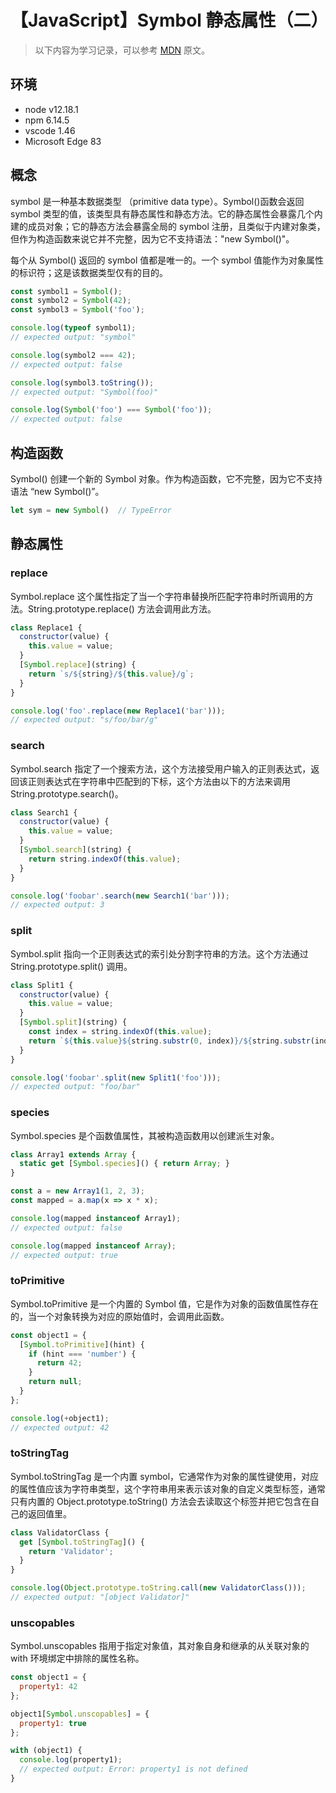 # 【JavaScript】Symbol 静态属性（二）

> 以下内容为学习记录，可以参考 [MDN][1] 原文。

## 环境

- node v12.18.1
- npm 6.14.5
- vscode 1.46
- Microsoft Edge 83

## 概念

symbol 是一种基本数据类型 （primitive data type）。Symbol()函数会返回 symbol 类型的值，该类型具有静态属性和静态方法。它的静态属性会暴露几个内建的成员对象；它的静态方法会暴露全局的 symbol 注册，且类似于内建对象类，但作为构造函数来说它并不完整，因为它不支持语法："new Symbol()"。

每个从 Symbol() 返回的 symbol 值都是唯一的。一个 symbol 值能作为对象属性的标识符；这是该数据类型仅有的目的。

```js
const symbol1 = Symbol();
const symbol2 = Symbol(42);
const symbol3 = Symbol('foo');

console.log(typeof symbol1);
// expected output: "symbol"

console.log(symbol2 === 42);
// expected output: false

console.log(symbol3.toString());
// expected output: "Symbol(foo)"

console.log(Symbol('foo') === Symbol('foo'));
// expected output: false
```

## 构造函数

Symbol() 创建一个新的 Symbol 对象。作为构造函数，它不完整，因为它不支持语法 “new Symbol()”。

```js
let sym = new Symbol()  // TypeError
```

## 静态属性

### replace

Symbol.replace 这个属性指定了当一个字符串替换所匹配字符串时所调用的方法。String.prototype.replace() 方法会调用此方法。

```js
class Replace1 {
  constructor(value) {
    this.value = value;
  }
  [Symbol.replace](string) {
    return `s/${string}/${this.value}/g`;
  }
}

console.log('foo'.replace(new Replace1('bar')));
// expected output: "s/foo/bar/g"
```

### search

Symbol.search 指定了一个搜索方法，这个方法接受用户输入的正则表达式，返回该正则表达式在字符串中匹配到的下标，这个方法由以下的方法来调用 String.prototype.search()。

```js
class Search1 {
  constructor(value) {
    this.value = value;
  }
  [Symbol.search](string) {
    return string.indexOf(this.value);
  }
}

console.log('foobar'.search(new Search1('bar')));
// expected output: 3
```

### split

Symbol.split 指向一个正则表达式的索引处分割字符串的方法。这个方法通过 String.prototype.split() 调用。


```js
class Split1 {
  constructor(value) {
    this.value = value;
  }
  [Symbol.split](string) {
    const index = string.indexOf(this.value);
    return `${this.value}${string.substr(0, index)}/${string.substr(index + this.value.length)}`;
  }
}

console.log('foobar'.split(new Split1('foo')));
// expected output: "foo/bar"
```

### species

Symbol.species 是个函数值属性，其被构造函数用以创建派生对象。

```js
class Array1 extends Array {
  static get [Symbol.species]() { return Array; }
}

const a = new Array1(1, 2, 3);
const mapped = a.map(x => x * x);

console.log(mapped instanceof Array1);
// expected output: false

console.log(mapped instanceof Array);
// expected output: true
```

### toPrimitive

Symbol.toPrimitive 是一个内置的 Symbol 值，它是作为对象的函数值属性存在的，当一个对象转换为对应的原始值时，会调用此函数。

```js
const object1 = {
  [Symbol.toPrimitive](hint) {
    if (hint === 'number') {
      return 42;
    }
    return null;
  }
};

console.log(+object1);
// expected output: 42
```

### toStringTag

Symbol.toStringTag 是一个内置 symbol，它通常作为对象的属性键使用，对应的属性值应该为字符串类型，这个字符串用来表示该对象的自定义类型标签，通常只有内置的 Object.prototype.toString() 方法会去读取这个标签并把它包含在自己的返回值里。

```js
class ValidatorClass {
  get [Symbol.toStringTag]() {
    return 'Validator';
  }
}

console.log(Object.prototype.toString.call(new ValidatorClass()));
// expected output: "[object Validator]"
```

### unscopables

Symbol.unscopables 指用于指定对象值，其对象自身和继承的从关联对象的 with 环境绑定中排除的属性名称。

```js
const object1 = {
  property1: 42
};

object1[Symbol.unscopables] = {
  property1: true
};

with (object1) {
  console.log(property1);
  // expected output: Error: property1 is not defined
}
```

[1]: https://developer.mozilla.org/zh-CN/docs/Web/JavaScript/Reference/Global_Objects/Symbol

